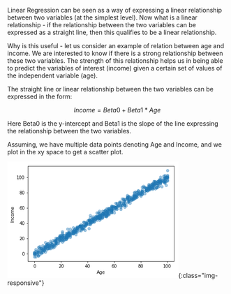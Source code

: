 Linear Regression can be seen as a way of expressing a linear relationship between two variables (at the simplest level). Now what is a linear relationship - if the relationship between the two variables can be expressed as a straight line, then this qualifies to be a linear relationship. 

Why is this useful - let us consider an example of relation between age and income. We are interested to know if there is a strong relationship between these two variables. The strength of this relationship helps us in being able to predict the variables of interest (income) given a certain set of values of the independent variable (age).

The straight line or linear relationship between the two variables can be expressed in the form:

$$Income = Beta0 + Beta1*Age$$

Here Beta0 is the y-intercept and Beta1 is the slope of the line expressing the relationship between the two variables.

Assuming, we have multiple data points denoting Age and Income, and we plot in the xy space to get a scatter plot. 

![Plot](/images/Scatterplot.png){:class="img-responsive"}

